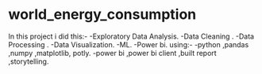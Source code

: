 # world_energy_consumption
In this project i did this:-
-Exploratory Data Analysis.
-Data Cleaning .
-Data Processing .
-Data Visualization.
-ML.
-Power bi.
using:-
-python ,pandas ,numpy ,matplotlib, potly.
-power bi ,power bi client ,built report ,storytelling.
